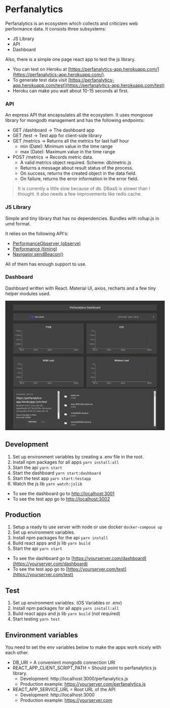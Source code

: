 # Perfanalytics

Perfanalytics is an ecosystem which collects and criticizes web performance data.
It consists three subsystems:

* JS Library
* API
* Dashboard

Also, there is a simple one page react app to test the js library.

* You can test on Heroku at [https://perfanalytics-app.herokuapp.com/](https://perfanalytics-app.herokuapp.com/).
* To generate test data visit [https://perfanalytics-app.herokuapp.com/test](https://perfanalytics-app.herokuapp.com/test)
* Heroku can make you wait about 10-15 seconds at first.

### API

An express API that encapsulates all the ecosystem.
It uses mongoose library for mongodb management and has the following endpoints:

* GET /dashboard -> The dashboard app
* GET /test -> Test app for client-side library
* GET /metrics -> Returns all the metrics for last half hour
  * min (Date): Minimum value in the time range
  * max (Date): Maximum value in the time range
* POST /metrics -> Records metric data.
  * A valid metrics object required. Scheme: db/metric.js
  * Returns a message about result status of the process.
  * On success, returns the created object in the data field.
  * On failure, returns the error information in the error field.
  
> It is currently a little slow because of db. DBaaS is slower than I thought.
> It also needs a few improvements like redis cache.

### JS Library

Simple and tiny library that has no dependencies.
Bundles with rollup.js in umd format.

It relies on the following API's:

* [PerformanceObserver (observe)](https://developer.mozilla.org/en-US/docs/Web/API/PerformanceObserver)
* [Performance (timing)](https://developer.mozilla.org/en-US/docs/Web/API/Performance)
* [Navigator.sendBeacon()](https://developer.mozilla.org/en-US/docs/Web/API/Navigator/sendBeacon)

All of them has enough support to use.

### Dashboard

Dashboard written with React.
Material UI, axios, recharts and a few tiny helper modules used.

![dashboard](./img/dashboard.png)

## Development

1. Set up environment variables by creating a .env file in the root.
1. Install npm packages for all apps `yarn install:all`
1. Start the api `yarn start`
1. Start the dashboard `yarn start:dashboard`
1. Start the test app `yarn start:testapp`
1. Watch the js lib `yarn watch:jslib`

* To see the dashboard go to [http://localhost:3001](http://localhost:3001)
* To see the test app go to [http://localhost:3002](http://localhost:3002)

## Production

1. Setup a ready to use server with node or use docker `docker-compose up`
1. Set up environment variables.
1. Install npm packages for the api `yarn install`
1. Build react apps and js lib `yarn build`
1. Start the api `yarn start`

* To see the dashboard go to [https://yourserver.com/dashboard](https://yourserver.com/dashboard)
* To see the test app go to [https://yourserver.com/test](https://yourserver.com/test)

## Test

1. Set up environment variables. (OS Variables or .env)
1. Install npm packages for all apps `yarn install:all`
1. Build react apps and js lib `yarn build` (not required)
1. Start testing `yarn test`

## Environment variables

You need to set the env variables below to make the apps work nicely with each other.

* DB_URI = A convenient mongodb connection URI
* REACT_APP_CLIENT_SCRIPT_PATH = Should point to perfanalytics js library.
  * Development: http://localhost:3000/perfanalytics.js
  * Production example: https://yourserver.com/perfanalytics.js
* REACT_APP_SERVICE_URL = Root URL of the API
  * Development: http://localhost:3000
  * Production example: https://yourserver.com
